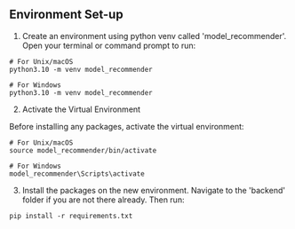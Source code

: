 ## Environment Set-up

1. Create an environment using python venv called 'model_recommender'. Open your terminal or command prompt to run:
```
# For Unix/macOS
python3.10 -m venv model_recommender

# For Windows
python3.10 -m venv model_recommender
```

2. Activate the Virtual Environment

Before installing any packages, activate the virtual environment:
```
# For Unix/macOS
source model_recommender/bin/activate

# For Windows
model_recommender\Scripts\activate
```

3. Install the packages on the new environment. Navigate to the 'backend' folder if you are not there already. Then run:
```
pip install -r requirements.txt
```
